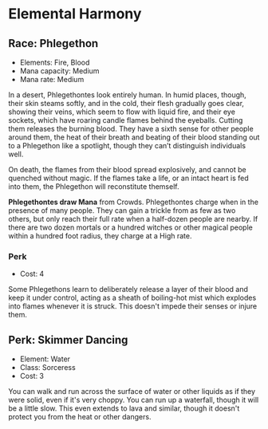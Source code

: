 # Elemental Harmony

## Race: Phlegethon
- Elements: Fire, Blood
- Mana capacity: Medium
- Mana rate: Medium

In a desert, Phlegethontes look entirely human. In humid places, though, their skin steams softly, and in the cold, their flesh gradually goes clear, showing their veins, which seem to flow with liquid fire, and their eye sockets, which have roaring candle flames behind the eyeballs. Cutting them releases the burning blood. They have a sixth sense for other people around them, the heat of their breath and beating of their blood standing out to a Phlegethon like a spotlight, though they can’t distinguish individuals well.

On death, the flames from their blood spread explosively, and cannot be quenched without magic. If the flames take a life, or an intact heart is fed into them, the Phlegethon will reconstitute themself.

__Phlegethontes draw Mana__ from Crowds. Phlegethontes charge when in the presence of many people. They can gain a trickle from as few as two others, but only reach their full rate when a half-dozen people are nearby. If there are two dozen mortals or a hundred witches or other magical people within a hundred foot radius, they charge at a High rate.

### Perk
- Cost: 4

Some Phlegethons learn to deliberately release a layer of their blood and keep it under control, acting as a sheath of boiling-hot mist which explodes into flames whenever it is struck. This doesn't impede their senses or injure them.

## Perk: Skimmer Dancing
- Element: Water
- Class: Sorceress
- Cost: 3

You can walk and run across the surface of water or other liquids as if they were solid, even if it's very choppy. You can run up a waterfall, though it will be a little slow. This even extends to lava and similar, though it doesn't protect you from the heat or other dangers.
